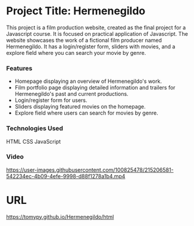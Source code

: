 # Project Title: Hermenegildo
This project is a film production website, created as the final project for a Javascript course. It is focused on practical application of Javascript. The website showcases the work of a fictional film producer named Hermenegildo. It has a login/register form, sliders with movies, and a explore field where you can search your movie by genre.

### Features
- Homepage displaying an overview of Hermenegildo's work.
- Film portfolio page displaying detailed information and trailers for Hermenegildo's past and current productions.
- Login/register form for users.
- Sliders displaying featured movies on the homepage.
- Explore field where users can search for movies by genre.

### Technologies Used
HTML
CSS
JavaScript

### Video
https://user-images.githubusercontent.com/100825478/215206581-542234ec-4b09-4efe-9998-d88f1278a1b4.mp4

# URL
https://tomypy.github.io/Hermenegildo/html
